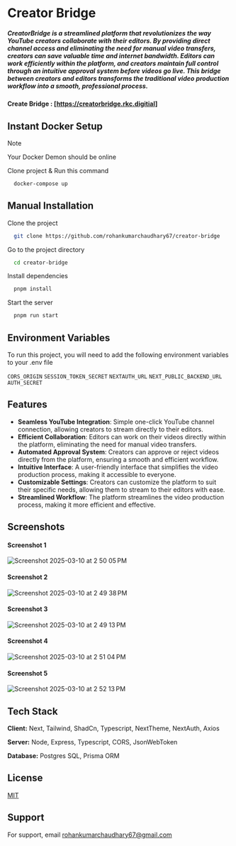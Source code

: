 # **Creator Bridge**

##### CreatorBridge is a streamlined platform that revolutionizes the way YouTube creators collaborate with their editors. By providing direct channel access and eliminating the need for manual video transfers, creators can save valuable time and internet bandwidth. Editors can work efficiently within the platform, and creators maintain full control through an intuitive approval system before videos go live. This bridge between creators and editors transforms the traditional video production workflow into a smooth, professional process.

#### Create Bridge : [https://creatorbridge.rkc.digitial]


## Instant Docker Setup

> [!NOTE]  
> Your Docker Demon should be online

Clone project & Run this command

```bash
  docker-compose up
```

## Manual Installation

Clone the project

```bash
  git clone https://github.com/rohankumarchaudhary67/creator-bridge
```

Go to the project directory

```bash
  cd creator-bridge
```

Install dependencies

```bash
  pnpm install
```

Start the server

```bash
  pnpm run start
```

## Environment Variables

To run this project, you will need to add the following environment variables to your .env file

`CORS_ORIGIN`
`SESSION_TOKEN_SECRET`
`NEXTAUTH_URL`
`NEXT_PUBLIC_BACKEND_URL`
`AUTH_SECRET`


## Features

- **Seamless YouTube Integration**: Simple one-click YouTube channel connection, allowing creators to stream directly to their editors.
- **Efficient Collaboration**: Editors can work on their videos directly within the platform, eliminating the need for manual video transfers.
- **Automated Approval System**: Creators can approve or reject videos directly from the platform, ensuring a smooth and efficient workflow.
- **Intuitive Interface**: A user-friendly interface that simplifies the video production process, making it accessible to everyone.
- **Customizable Settings**: Creators can customize the platform to suit their specific needs, allowing them to stream to their editors with ease.
- **Streamlined Workflow**: The platform streamlines the video production process, making it more efficient and effective.

## Screenshots

#### **Screenshot 1**

![Screenshot 2025-03-10 at 2 50 05 PM](https://github.com/user-attachments/assets/5a86e5a5-d986-4f7b-8714-cfbf1a36e42d)

#### **Screenshot 2**

![Screenshot 2025-03-10 at 2 49 38 PM](https://github.com/user-attachments/assets/1f29e06b-a56b-4ad2-8466-3b758e672fd7)

#### **Screenshot 3**

![Screenshot 2025-03-10 at 2 49 13 PM](https://github.com/user-attachments/assets/b9f05587-7b98-4d62-ac53-7dc03b2030ff)

#### **Screenshot 4**

![Screenshot 2025-03-10 at 2 51 04 PM](https://github.com/user-attachments/assets/d11095c4-fd76-4cb8-92c1-8561ee7f26cc)

#### **Screenshot 5**

![Screenshot 2025-03-10 at 2 52 13 PM](https://github.com/user-attachments/assets/8001a042-5f82-4e16-942e-f5dbe2578599)

## Tech Stack

**Client:** Next, Tailwind, ShadCn, Typescript, NextTheme, NextAuth, Axios

**Server:** Node, Express, Typescript, CORS, JsonWebToken

**Database:** Postgres SQL, Prisma ORM


## License

[MIT](https://choosealicense.com/licenses/mit/)

## Support

For support, email rohankumarchaudhary67@gmail.com
